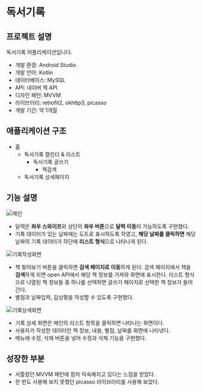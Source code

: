 # 독서기록

## 프로젝트 설명
독서기록 어플리케이션입니다.

- 개발 환경: Android Studio
- 개발 언어: Kotlin
- 데이터베이스: MySQL
- API: 네이버 책 API
- 디자인 패턴: MVVM
- 라이브러리: retrofit2, okhttp3, picasso
- 개발 기간: 약 1개월

## 애플리케이션 구조
- 홈
  - 독서기록 캘린더 & 리스트
    - 독서기록 글쓰기
      - 책검색
  - 독서기록 상세페이지

## 기능 설명
![메인](https://user-images.githubusercontent.com/37447282/162382688-fefe1f85-d877-48b8-8da9-e98f998acdc4.png)

- 달력은 **좌우 스와이프**와 상단의 **좌우 버튼**으로 **달력 이동**이 가능하도록 구현했다.
- 기록 데이터가 있는 날짜에는 도트로 표시하도록 하였고, **해당 날짜를 클릭하면** 해당 날짜의 기록 데이터가 하단에 **리스트 형식**으로 나타나게 된다.

![기록작성화면](https://user-images.githubusercontent.com/37447282/162386665-8fac23ef-1730-4916-9a2c-85937c73dd07.png)

- 책 찾아보기 버튼을 클릭하면 **검색 페이지로 이동**하게 된다. 검색 페이지에서 책을 **검색**하게 되면 open API에서 해당 책 정보를 가져와 화면에 표시한다. 리스트 형식으로 나열된 책 정보들 중 하나를 선택하면 글쓰기 페이지로 선택한 책 정보가 들어간다.
- 별점과 날짜입력, 감상평을 작성할 수 있도록 구현했다. 

![기록상세화면](https://user-images.githubusercontent.com/37447282/162389299-bf18144f-43e4-46d3-bddb-5a9f898bcdf5.png)

- 기록 상세 화면은 메인의 리스트 항목을 클릭하면 나타나는 화면이다.
- 사용자가 작성한 데이터인 책 정보, 내용, 별점, 날짜를 화면에 나타낸다.
- 메뉴에 수정, 삭제 버튼을 넣어 수정과 삭제 기능을 구현했다.

## 성장한 부분
- 서툴렀던 MVVM 패턴에 점차 익숙해지고 있다는 느낌을 받았다.
- 한 번도 사용해 보지 못했던 picasso 라이브러리를 사용해 보았다.
 
